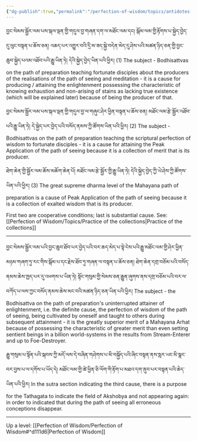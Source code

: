 ```yaml
---
{"dg-publish":true,"permalink":"/perfection-of-wisdom/topics/antidotes-to-those-conceptions/"}
---
```


བྱང་སེམས་སྦྱོར་ལམ་པས་སྐལ་ལྡན་གྱི་གདུལ་བྱ་གཞན་དག་ལ་མཐོང་ལམ་དང། སྒོམ་ལམ་གྱི་རྟོགས་པ་སྐྱེད་བྱེད་དུ་ལུང་བསྟན་པ་ཆོས་ཅན། 
འཆད་པར་འགྱུར་བའི་དྲི་མ་ཟད་སྐྱེ་བདེན་མེད་དུ་ཤེས་པའི་མཚན་ཉིད་ཅན་གྱི་བྱང་ཆུབ་སྐྱེད་པའམ་འཐོབ་པའི་རྒྱུ་ཡིན་ཏེ། དེའི་སྐྱེད་བྱེད་ཡིན་པའི་ཕྱིར། 
(1) The subject - Bodhisattvas on the path of preparation teaching fortunate disciples about the producers of the realisations of the path of seeing and meditation - it is a cause for producing / attaining the enlightenment possessing the characteristic of knowing exhaustion and non-arising of stains as lacking true existence (which will be explained later) because of being the producer of that.

བྱང་སེམས་སྦྱོར་ལམ་པས་སྐལ་ལྡན་གྱི་གདུལ་བྱ་ལ་གཞུང་ཤེར་ཕྱིན་བསྟན་པ་ཆོས་ཅན། མཐོང་ལམ་རྩེ་སྦྱོར་འཐོབ་པའི་རྒྱུ་ཡིན་ཏེ། 
དེ་སྐྱེད་པར་བྱེད་པའི་བསོད་ནམས་ཀྱི་ཚོགས་ཡིན་པའི་ཕྱིར།
(2) The subject - Bodhisattvas on the path of preparation teaching the scriptural perfection of wisdom to fortunate disciples - it is a cause for attaining the Peak Application of the path of seeing because it is a collection of merit that is its producer.

ཐེག་ཆེན་གྱི་སྦྱོར་ལམ་ཆོས་མཆོག་ཆེན་པོ། མཐོང་ལམ་རྩེ་སྦྱོར་གྱི་རྒྱུ་ཡིན་ཏེ། དེའི་སྐྱེད་བྱེད་ཀྱི་ཡེ་ཤེས་ཀྱི་ཚོགས་ཡིན་པའི་ཕྱིར། 
(3) The great supreme dharma level of the Mahayana path of preparation is a cause of Peak Application of the path of seeing because it is a collection of exalted wisdom that is its producer.

First two are cooperative conditions; last is substantial cause.
See: [[Perfection of Wisdom/Topics/Practice of the collections\|Practice of the collections]]

---
བྱང་སེམས་སྦྱོར་ལམ་པའི་བྱང་ཆུབ་ཐོབ་པར་བྱེད་པའི་བར་ཆད་མེད་པ་སྟེ་ངེས་པའི་རྒྱུ་མཐོང་ལམ་གྱི་ཤེར་ཕྱིན་མཉམ་གཞག་ཏུ་རང་གིས་སྒོམ་པ་དང་རྗེས་ཐོབ་ཏུ་གཞན་ལ་བསྟན་པ་ཆོས་ཅན། ཐེག་ཆེན་དགྲ་བཅོམ་པའི་བསོད་ནམས་ཆེས་ཁྱད་པར་དུ་འཕགས་པ་ཡིན་ཏེ། 
སྟོང་གསུམ་གྱི་སེམས་ཅན་རྒྱུན་ཞུགས་ནས་དགྲ་བཅོམ་པའི་བར་ལ་བཀོད་པ་ལས་ཀྱང་བསོད་ནམས་ཆེས་མང་བའི་མཚན་ཉིད་ཅན་ཡིན་པའི་ཕྱིར། 
The subject - the Bodhisattva on the path of preparation's uninterrupted attainer of enlightenment, i.e. the definite cause, the perfection of wisdom of the path of seeing, being cultivated by oneself and taught to others during subsequent attainment - it is the greatly superior merit of a Mahayana Arhat because of possessing the characteristic of greater merit than even setting sentient beings in a billion world-systems in the results from Stream-Enterer and up to Foe-Destroyer.

རྒྱུ་གསུམ་པ་སྟོན་པའི་སྐབས་ཀྱི་མདོ་ལས་དེ་བཞིན་གཤེགས་པ་མི་བསྐྱོད་པའི་ཞིང་བསྟན་ནས་སླར་ཡང་མི་སྣང་བར་བྱས་པ་ལ་དགོས་པ་ཡོད་དེ། 
མཐོང་ལམ་གྱི་ཚེ་ཕྱིན་ཅི་ལོག་གི་རྟོག་པ་མཐའ་དག་ནུབ་པར་བསྟན་པའི་ཆེད་ཡིན་པའི་ཕྱིར།
In the sutra section indicating the third cause, there is a purpose for the Tathagata to indicate the field of Akshobya and not appearing again: in order to indicated that during the path of seeing all erroneous conceptions disappear.




---
Up a level: [[Perfection of Wisdom/Perfection of Wisdom#^d111d6\|Perfection of Wisdom]]